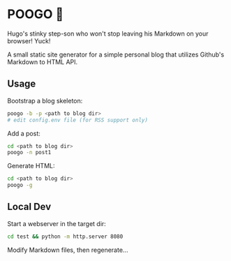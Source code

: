 # POOGO 💩
Hugo's stinky step-son who won't stop leaving his Markdown on your browser!
Yuck!

A small static site generator for a simple personal blog that utilizes Github's
Markdown to HTML API.

## Usage

Bootstrap a blog skeleton:
```sh
poogo -b -p <path to blog dir>
# edit config.env file (for RSS support only)
```

Add a post:
```sh
cd <path to blog dir>
poogo -n post1
```

Generate HTML:
```sh
cd <path to blog dir>
poogo -g
```

## Local Dev

Start a webserver in the target dir:

```sh
cd test && python -m http.server 8080
```

Modify Markdown files, then regenerate...
